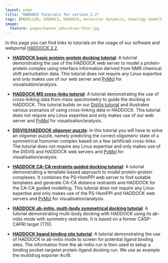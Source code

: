 ```yaml
---
layout: page
title: "HADDOCK Tutorials for version 2.2"
tags: [MODELLER, GROMACS, HADDOCK, molecular dynamics, homology modelling, docking, p53, MDM2]
image:
  feature: pages/banner_education-thin.jpg
---
```

In this page you can find links to tutorials on the usage of our software and webportal [HADDOCK 2.2](http://haddock.science.uu.nl/enmr/services/HADDOCK2.2/).


* [**HADDOCK basic protein-protein docking tutorial**](/education/HADDOCK/HADDOCK-protein-protein-basic):
  A tutorial demonstrating the use of the HADDOCK web server to model a protein-protein complex using interface information derived from NMR chemical shift perturbation data.
  This tutorial does not require any Linux expertise and only makes use of our web server and [PyMol](http://www.pymol.org) for visualisation/analysis.

* [**HADDOCK MS cross-links tutorial**](/education/HADDOCK/HADDOCK-Xlinks):
  A tutorial demonstrating the use of cross-linking data from mass spectrometry to guide the docking in HADDOCK.
  This tutorial builds on our [DisVis tutorial](/education/HADDOCK/disvis-webserver/) and illustrates various scenarios of using
  cross-linking data in HADDOCK.
  This tutorial does not require any Linux expertise and only makes use of our web server and [PyMol](http://www.pymol.org) for visualisation/analysis.

* [**DISVIS/HADDOCK oligomer puzzle**](/education/HADDOCK/XL-MS-oligomer):
  In this tutorial you will have to solve an oligomer puzzle, namely predicting the correct oligomeric state
  of a symmetrical homomer complex based on a few (artificial) cross-links.
  The tutorial does not require any Linux expertise and only makes use of the DISVIS and HADDOCK web servers and [PyMol](http://www.pymol.org) for visualisation/analysis.

* [**HADDOCK CA-CA restraints guided docking tutorial**](/education/HADDOCK/HADDOCK-CACA-guided):
  A tutorial demonstrating a template-based approach to model protein-protein complexes. It combines the PS-HomPPI web server to find suitable templates and generate CA-CA distance restraints and HADDOCK for the CA-CA guided modelling.
  This tutorial does not require any Linux expertise and only makes use of the PS-HomPPI and HADDOCK web servers and [PyMol](http://www.pymol.org) for visualisation/analysis.

* [**HADDOCK ab-initio, multi-body symmetrical docking tutorial**](/education/HADDOCK/HADDOCK-CASP-CAPRI-T70):
  A tutorial demonstrating multi-body docking with HADDOCK using its ab-initio mode with symmetry restraints.
  It is based on a former CASP-CAPRI target (T70).

* [**HADDOCK ligand binding site tutorial**](/education/HADDOCK/HADDOCK-binding-sites):
  A tutorial demonstrating the use of HADDOCK in ab-initio mode to screen for potential ligand binding sites.
  The information from the ab-initio run is then used to setup a binding pocket-targetet protein-ligand docking run.
  We use as example the multidrug exporter AcrB.
